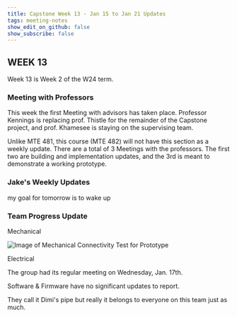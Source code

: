 ```yaml
---
title: Capstone Week 13 - Jan 15 to Jan 21 Updates
tags: meeting-notes
show_edit_on_github: false
show_subscribe: false
---
```

## WEEK 13
Week 13 is Week 2 of the W24 term.

### Meeting with Professors
This week the first Meeting with advisors has taken place.
Professor Kennings is replacing prof. Thistle for the remainder of the Capstone project, and prof. Khamesee is staying on the supervising team.

Unlike MTE 481, this course (MTE 482) will not have this section as a weekly update. There are a total of 3 Meetings with the professors.
The first two are building and implementation updates, and the 3rd is meant to demonstrate a working prototype.

### Jake's Weekly Updates 
my goal for tomorrow is to wake up

### Team Progress Update
Mechanical 

<img src="https://raw.githubusercontent.com/pipyns/pipyns.github.io/master/assets/Shower_Setup.jpg" alt="Image of Mechanical Connectivity Test for Prototype">

Electrical 

The group had its regular meeting on Wednesday, Jan. 17th.

Software & Firmware have no significant updates to report.

They call it Dimi's pipe but really it belongs to everyone on this team just as much.
<!--more-->
